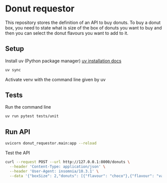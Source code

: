 # Donut requestor

This repository stores the definition of an API to buy donuts.
To buy a donut box, you need to state what is size of the box of donuts you want to buy and then you can select the donut flavours you want to add to it.

## Setup

Install uv (Python package manager)
[uv installation docs](https://docs.astral.sh/uv/getting-started/installation/)

```bash
uv sync
````

Activate venv with the command line given by uv


## Tests

Run the command line

```bash
uv run pytest tests/unit
```

## Run API

```bash
uvicorn donut_requestor.main:app --reload
```

Test the API

```bash
curl --request POST --url http://127.0.0.1:8000/donuts \
  --header 'Content-Type: application/json' \
  --header 'User-Agent: insomnia/10.3.1' \
  --data '{"boxSize": 2,"donuts": [{"flavour": "choco"},{"flavour": "vanilla"}]}'
```
